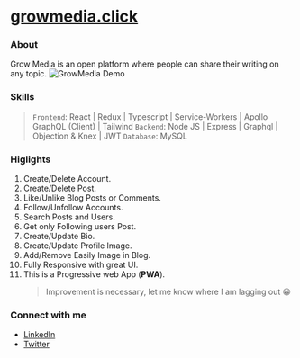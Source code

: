 # **[growmedia.click](https://growmedia.click "GrowMedia")**

### About

Grow Media is an open platform where people can share their writing on any topic.
![GrowMedia Demo](https://webmobilefirst-screencasts.s3.eu-west-3.amazonaws.com/Mp5rKQ81qG.gif)

### Skills

> `Frontend`: React | Redux | Typescript | Service-Workers | Apollo GraphQL (Client) | Tailwind 
> `Backend`: Node JS | Express | Graphql | Objection & Knex | JWT
> `Database`: MySQL

### Higlights

1. Create/Delete Account.
2. Create/Delete Post.
3. Like/Unlike Blog Posts or Comments.
4. Follow/Unfollow Accounts.
5. Search Posts and Users.
6. Get only Following users Post.
7. Create/Update Bio.
8. Create/Update Profile Image.
9. Add/Remove Easily Image in Blog.
10. Fully Responsive with great UI.
11. This is a Progressive web App (**PWA**).
    > Improvement is necessary, let me know where I am lagging out 😀

### Connect with me

- [LinkedIn](https://www.linkedin.com/in/tusharmkj/)
- [Twitter](https://twitter.com/tushar_mkj)
